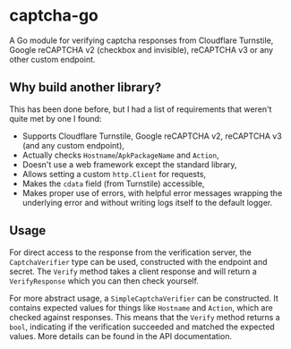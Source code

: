 # captcha-go

A Go module for verifying captcha responses from Cloudflare Turnstile, Google reCAPTCHA v2 (checkbox
and invisible), reCAPTCHA v3 or any other custom endpoint.

## Why build another library?

This has been done before, but I had a list of requirements that weren't quite met by one I found:

- Supports Cloudflare Turnstile, Google reCAPTCHA v2, reCAPTCHA v3 (and any custom endpoint),
- Actually checks `Hostname`/`ApkPackageName` and `Action`,
- Doesn't use a web framework except the standard library,
- Allows setting a custom `http.Client` for requests,
- Makes the `cdata` field (from Turnstile) accessible,
- Makes proper use of errors, with helpful error messages wrapping the underlying error and without
  writing logs itself to the default logger.

## Usage

For direct access to the response from the verification server, the `CaptchaVerifier` type can be
used, constructed with the endpoint and secret. The `Verify` method takes a client response and will
return a `VerifyResponse` which you can then check yourself.

For more abstract usage, a `SimpleCaptchaVerifier` can be constructed. It contains expected values
for things like `Hostname` and `Action`, which are checked against responses. This means that the
`Verify` method returns a `bool`, indicating if the verification succeeded and matched the expected
values. More details can be found in the API documentation.
